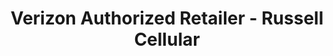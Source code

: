 ---
title: "Verizon Authorized Retailer - Russell Cellular"
url: /olathe/verizon-authorized-retailer-russell-cellular/
shop: mobile phone
---